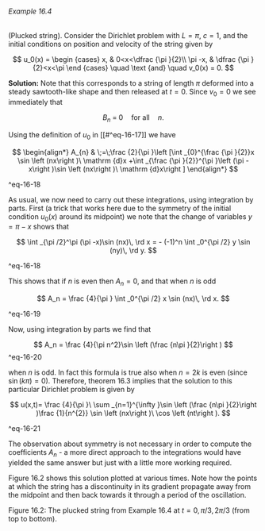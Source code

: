 ###### Example 16.4

(Plucked string).  Consider the Dirichlet problem with $L=\pi$, $c=1$, and the initial conditions on position and velocity of the string given by

$$ u_0(x) = \begin {cases} x, & 0<x<\dfrac {\pi }{2}\\ \pi -x, & \dfrac {\pi }{2}<x<\pi \end {cases} \quad \text {and} \quad v_0(x) = 0. $$

**Solution:** Note that this corresponds to a string of length $\pi$ deformed into a steady sawtooth-like shape and then released at $t=0$. Since $v_{0}=0$ we see immediately that

$$ B_{n} \;=\; 0 \quad \text {for all} \quad n. $$

Using the definition of $u_0$ in [[#^eq-16-17]] we have


$$ \begin{align*} A_{n} & \;=\;\frac {2}{\pi }\left [\int _{0}^{\frac {\pi }{2}}x \sin \left (nx\right )\ \mathrm {d}x +\int _{\frac {\pi }{2}}^{\pi }\left (\pi -x\right )\sin \left (nx\right )\ \mathrm {d}x\right ] \end{align*} $$

^eq-16-18

As usual, we now need to carry out these integrations, using integration by parts. First (a trick that works here due to the symmetry of the initial condition $u_0(x)$ around its midpoint) we note that the change of variables $y=\pi -x$ shows that


$$ \int _{\pi /2}^\pi (\pi -x)\sin (nx)\, \rd x = - (-1)^n \int _0^{\pi /2} y \sin (ny)\, \rd y. $$

^eq-16-18


This shows that if $n$ is even then $A_n=0$, and that when $n$ is odd


$$ A_n = \frac {4}{\pi } \int _0^{\pi /2} x \sin (nx)\, \rd x. $$

^eq-16-19


Now, using integration by parts we find that


$$ A_n = \frac {4}{\pi n^2}\sin \left (\frac {n\pi }{2}\right ) $$
^eq-16-20


when $n$ is odd. In fact this formula is true also when $n=2k$ is even (since $\sin (k \pi )=0$). Therefore, theorem 16.3 implies that the solution to this particular Dirichlet problem is given by


$$ u(x,t)= \frac {4}{\pi }\ \sum _{n=1}^{\infty }\sin \left (\frac {n\pi }{2}\right )\frac {1}{n^{2}} \sin \left (nx\right )\ \cos \left (nt\right ). $$

^eq-16-21


The observation about symmetry is not necessary in order to compute the coefficients $A_n$ - a more direct approach to the integrations would have yielded the same answer but just with a little more working required.

Figure 16.2 shows this solution plotted at various times. Note how the points at which the string has a discontinuity in its gradient propagate away from the midpoint and then back towards it through a period of the oscillation.

Figure 16.2: The plucked string from Example 16.4 at $t=0, \pi /3, 2\pi /3$ (from top to bottom).